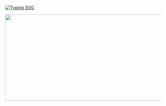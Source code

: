 <a href="https://git.io/typing-svg"><img src="https://readme-typing-svg.demolab.com?font=IBM+Plex+Sans&weight=700&size=28&duration=1200&pause=500&color=1384f7&background=6ECF4200&center=true&vCenter=true&multiline=true&width=500&height=150&lines=WHATS+UP+WORLD!;MY+NAME+IS+ALEX; AND+I'M; QA+AUTOMATION+ENGINEER" alt="Typing SVG" /></a> 

<div align="center">
  <img src="https://serving.photos.photobox.com/192237191f04d6a3a67ee45158969657b91ce184eb1efcd1b58778de573b196a5d02761d.jpg" width="1900" height="280"/>
</div>

<!--
**Alexandrkinvincible/Alexandrkinvincible** is a ✨ _special_ ✨ repository because its `README.md` (this file) appears on your GitHub profile.

Here are some ideas to get you started:

- 🔭 I’m currently working on ...
- 🌱 I’m currently learning ...
- 👯 I’m looking to collaborate on ...
- 🤔 I’m looking for help with ...
- 💬 Ask me about ...
- 📫 How to reach me: ...
- 😄 Pronouns: ...
- ⚡ Fun fact: ...
-->
